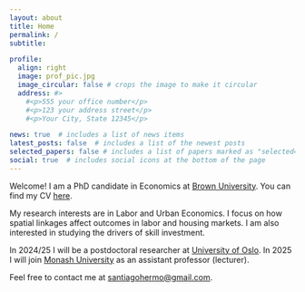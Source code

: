 ```yaml
---
layout: about
title: Home
permalink: /
subtitle: 

profile:
  align: right
  image: prof_pic.jpg
  image_circular: false # crops the image to make it circular
  address: #>
    #<p>555 your office number</p>
    #<p>123 your address street</p>
    #<p>Your City, State 12345</p>

news: true  # includes a list of news items
latest_posts: false  # includes a list of the newest posts
selected_papers: false # includes a list of papers marked as "selected={true}"
social: true  # includes social icons at the bottom of the page
---
```


Welcome! 
I am a PhD candidate in Economics at [Brown University](https://economics.brown.edu/).
You can find my CV 
<a href="assets/pdf/cv.pdf" target="_blank">here</a>.

My research interests are in Labor and Urban Economics.
I focus on how spatial linkages affect outcomes in labor and housing markets.
I am also interested in studying the drivers of skill investment.

In 2024/25 I will be a postdoctoral researcher at [University of Oslo](https://www.sv.uio.no/econ/english/).
In 2025 I will join [Monash University](https://www.monash.edu/business/economics) as an assistant professor (lecturer).

Feel free to contact me at [santiagohermo@gmail.com](mailto:santiago_hermo@gmail.com).
